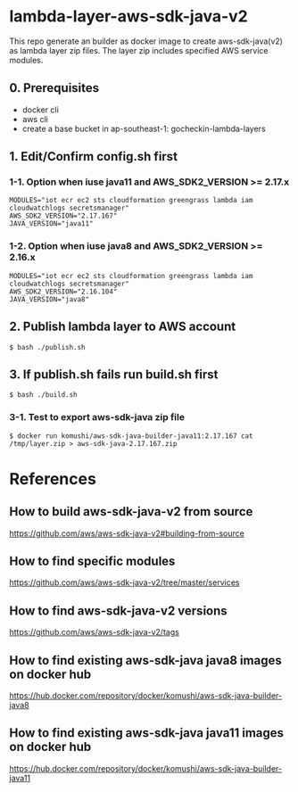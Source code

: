 # lambda-layer-aws-sdk-java-v2
This repo generate an builder as docker image to create aws-sdk-java(v2) as lambda layer zip files. The layer zip includes specified AWS service modules.

## 0. Prerequisites
* docker cli
* aws cli
* create a base bucket in ap-southeast-1: gocheckin-lambda-layers

## 1. Edit/Confirm config.sh first
### 1-1. Option when iuse java11 and AWS_SDK2_VERSION >= 2.17.x
```
MODULES="iot ecr ec2 sts cloudformation greengrass lambda iam cloudwatchlogs secretsmanager"
AWS_SDK2_VERSION="2.17.167"
JAVA_VERSION="java11"
```

### 1-2. Option when iuse java8 and AWS_SDK2_VERSION >= 2.16.x
```
MODULES="iot ecr ec2 sts cloudformation greengrass lambda iam cloudwatchlogs secretsmanager"
AWS_SDK2_VERSION="2.16.104"
JAVA_VERSION="java8"
```

## 2. Publish lambda layer to AWS account

```
$ bash ./publish.sh
```

## 3. If publish.sh fails run build.sh first

```
$ bash ./build.sh
```

### 3-1. Test to export aws-sdk-java zip file

```
$ docker run komushi/aws-sdk-java-builder-java11:2.17.167 cat /tmp/layer.zip > aws-sdk-java-2.17.167.zip
```

# References
## How to build aws-sdk-java-v2 from source
https://github.com/aws/aws-sdk-java-v2#building-from-source

## How to find specific modules
https://github.com/aws/aws-sdk-java-v2/tree/master/services

## How to find aws-sdk-java-v2 versions
https://github.com/aws/aws-sdk-java-v2/tags

## How to find existing aws-sdk-java java8 images on docker hub
https://hub.docker.com/repository/docker/komushi/aws-sdk-java-builder-java8

## How to find existing aws-sdk-java java11 images on docker hub
https://hub.docker.com/repository/docker/komushi/aws-sdk-java-builder-java11
